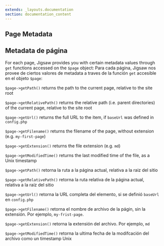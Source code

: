 ```yaml
---
extends: _layouts.documentation
section: documentation_content
---
```


## Page Metadata
## Metadata de página

For each page, Jigsaw provides you with certain metadata values through `get` functions accessed on the `$page` object:
Para cada página, Jigsaw nos provee de ciertos valores de metadata a traves de la función `get` accesible en el objeto `$page`:


`$page->getPath()` returns the path to the current page, relative to the site root

`$page->getRelativePath()` returns the relative path (i.e. parent directories) of the current page, relative to the site root

`$page->getUrl()` returns the full URL to the item, if `baseUrl` was defined in `config.php`

`$page->getFilename()` returns the filename of the page, without extension (e.g. `my-first-page`)

`$page->getExtension()` returns the file extension (e.g. `md`)

`$page->getModifiedTime()` returns the last modified time of the file, as a Unix timestamp

`$page->getPath()` retorna la ruta a la página actual, relativa a la raiz del sitio

`$page->getRelativePath()` retorna la ruta relativa de la página actual, relativa a la raíz del sitio

`$page->getUrl()` retorna la URL completa del elemento, si se definió `baseUrl` en `config.php`

`$page->getFilename()` retorna el nombre de archivo de la págin, sin la extensión. Por ejemplo, `my-frist-page`.

`$page->getExtension()` retorna la extensión del archivo. Por ejemplo, `md`

`$page->getModifiedTime()` retorna la ultima fecha de la modifcación del archivo como un timestamp Unix